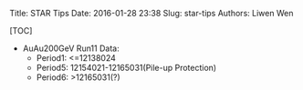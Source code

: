 Title: STAR Tips
Date: 2016-01-28 23:38
Slug: star-tips
Authors: Liwen Wen

[TOC]

* AuAu200GeV Run11 Data:
    * Period1: <=12138024 
    * Period5: 12154021-12165031(Pile-up Protection)
    * Period6: >12165031(?)
